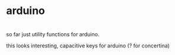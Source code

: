 # arduino
# 
#
so far just utility functions for arduino. 

this looks interesting, capacitive keys for arduino (? for concertina)
